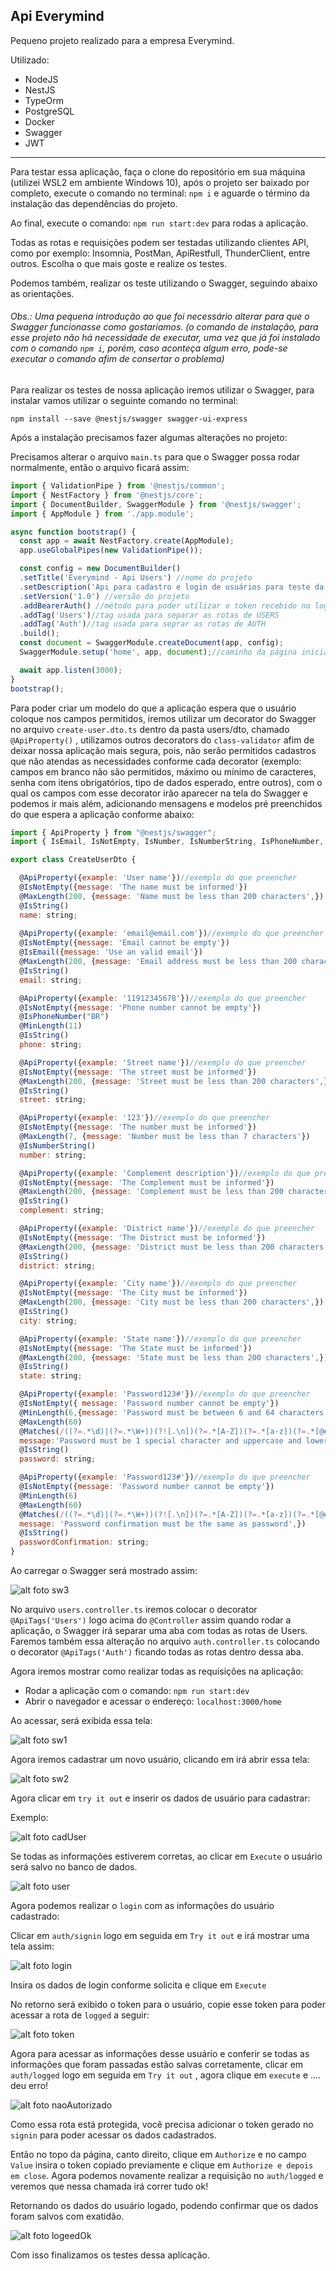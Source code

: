 ## Api Everymind

Pequeno projeto realizado para a empresa Everymind.

Utilizado: 

* NodeJS
* NestJS
* TypeOrm
* PostgreSQL
* Docker
* Swagger
* JWT



------



Para testar essa aplicação, faça o clone do repositório em sua máquina (utilizei WSL2 em ambiente Windows 10), após o projeto ser baixado por completo, execute o comando no terminal: ``npm i`` e aguarde o término da instalação das dependências do projeto.



Ao final, execute o comando: ``npm run start:dev`` para rodas a aplicação.



Todas as rotas e requisições podem ser testadas utilizando clientes API, como por exemplo: Insomnia, PostMan, ApiRestfull, ThunderClient, entre outros. Escolha o que mais goste e realize os testes.



Podemos também, realizar os teste utilizando o Swagger, seguindo abaixo as orientações.



###### Obs.: Uma pequena introdução ao que foi necessário alterar para que o Swagger funcionasse como gostaríamos. (o comando de instalação, para esse projeto não há necessidade de executar, uma vez que já foi instalado com o comando ``npm i``, porém, caso aconteça algum erro, pode-se executar o comando afim de consertar o problema)



Para realizar os testes de nossa aplicação iremos utilizar o Swagger, para instalar vamos utilizar o seguinte comando no terminal: 

 ``npm install --save @nestjs/swagger swagger-ui-express``



Após a instalação precisamos fazer algumas alterações no projeto:

Precisamos alterar o arquivo ``main.ts`` para que o Swagger possa rodar normalmente, então o arquivo ficará assim:

```javascript
import { ValidationPipe } from '@nestjs/common';
import { NestFactory } from '@nestjs/core';
import { DocumentBuilder, SwaggerModule } from '@nestjs/swagger';
import { AppModule } from './app.module';

async function bootstrap() {
  const app = await NestFactory.create(AppModule);
  app.useGlobalPipes(new ValidationPipe());

  const config = new DocumentBuilder()
  .setTitle('Everymind - Api Users') //nome do projeto
  .setDescription('Api para cadastro e login de usuários para teste da Everymind')//descrição para o projeto
  .setVersion('1.0') //versão do projeto
  .addBearerAuth() //método para poder utilizar o token recebido no login
  .addTag('Users')//tag usada para separar as rotas de USERS
  .addTag('Auth')//tag usada para seprar as rotas de AUTH
  .build();
  const document = SwaggerModule.createDocument(app, config);
  SwaggerModule.setup('home', app, document);//caminho da página inicial ficando localhost:3000/home

  await app.listen(3000);
}
bootstrap();
```



Para poder criar um modelo do que a aplicação espera que o usuário coloque nos campos permitidos, iremos utilizar um decorator do Swagger no arquivo ``create-user.dto.ts`` dentro da pasta users/dto, chamado ``@ApiProperty()`` , utilizamos outros decorators do ``class-validator`` afim de deixar nossa aplicação mais segura, pois, não serão permitidos cadastros que não atendas as necessidades conforme cada decorator (exemplo: campos em branco não são permitidos, máximo ou mínimo de caracteres, senha com itens obrigatórios, tipo de dados esperado, entre outros), com o qual os campos com esse decorator irão aparecer na tela do Swagger e podemos ir mais além, adicionando mensagens e modelos pré preenchidos do que espera a aplicação conforme abaixo:

```javascript
import { ApiProperty } from "@nestjs/swagger";
import { IsEmail, IsNotEmpty, IsNumber, IsNumberString, IsPhoneNumber, IsString, Matches, MaxLength, MinLength } from "class-validator";

export class CreateUserDto {

  @ApiProperty({example: 'User name'})//exemplo do que preencher
  @IsNotEmpty({message: 'The name must be informed'})
  @MaxLength(200, {message: 'Name must be less than 200 characters',})
  @IsString()
  name: string;
  
  @ApiProperty({example: 'email@email.com'})//exemplo do que preencher
  @IsNotEmpty({message: 'Email cannot be empty'})
  @IsEmail({message: 'Use an valid email'})
  @MaxLength(200, {message: 'Email address must be less than 200 characters',})
  @IsString()
  email: string;

  @ApiProperty({example: '11912345678'})//exemplo do que preencher
  @IsNotEmpty({message: 'Phone number cannot be empty'})
  @IsPhoneNumber("BR")
  @MinLength(11)
  @IsString()
  phone: string;

  @ApiProperty({example: 'Street name'})//exemplo do que preencher
  @IsNotEmpty({message: 'The street must be informed'})
  @MaxLength(200, {message: 'Street must be less than 200 characters',})
  @IsString()
  street: string;

  @ApiProperty({example: '123'})//exemplo do que preencher
  @IsNotEmpty({message: 'The number must be informed'})
  @MaxLength(7, {message: 'Number must be less than 7 characters'})
  @IsNumberString()
  number: string;

  @ApiProperty({example: 'Complement description'})//exemplo do que preencher
  @IsNotEmpty({message: 'The Complement must be informed'})
  @MaxLength(200, {message: 'Complement must be less than 200 characters',})
  @IsString()
  complement: string;

  @ApiProperty({example: 'District name'})//exemplo do que preencher
  @IsNotEmpty({message: 'The District must be informed'})
  @MaxLength(200, {message: 'District must be less than 200 characters',})
  @IsString()
  district: string;

  @ApiProperty({example: 'City name'})//exemplo do que preencher
  @IsNotEmpty({message: 'The City must be informed'})
  @MaxLength(200, {message: 'City must be less than 200 characters',})
  @IsString()
  city: string;

  @ApiProperty({example: 'State name'})//exemplo do que preencher
  @IsNotEmpty({message: 'The State must be informed'})
  @MaxLength(200, {message: 'State must be less than 200 characters',})
  @IsString()
  state: string;

  @ApiProperty({example: 'Password123#'})//exemplo do que preencher
  @IsNotEmpty({ message: 'Password number cannot be empty'})
  @MinLength(6,{message: 'Password must be between 6 and 64 characters long',})
  @MaxLength(60)
  @Matches(/((?=.*\d)|(?=.*\W+))(?![.\n])(?=.*[A-Z])(?=.*[a-z])(?=.*[@#$%^&+=]).*$/, {
  message:'Password must be 1 special character and uppercase and lowercase letter',})
  @IsString()
  password: string;

  @ApiProperty({example: 'Password123#'})//exemplo do que preencher
  @IsNotEmpty({message: 'Password number cannot be empty'})
  @MinLength(6)
  @MaxLength(60)
  @Matches(/((?=.*\d)|(?=.*\W+))(?![.\n])(?=.*[A-Z])(?=.*[a-z])(?=.*[@#$%^&+=]).*$/, {
  message: 'Password confirmation must be the same as password',})
  @IsString()
  passwordConfirmation: string;
}
```



Ao carregar o Swagger será mostrado assim:



![alt foto sw3](https://github.com/wsr2k2/everymind/blob/master/src/public/images/sw%203.png?raw=true)



No arquivo ``users.controller.ts`` iremos colocar o decorator ``@ApiTags('Users')`` logo acima do ``@Controller`` assim quando rodar a aplicação, o Swagger irá separar uma aba com todas as rotas de Users. Faremos também essa alteração no arquivo ``auth.controller.ts`` colocando o decorator ``@ApiTags('Auth')`` ficando todas as rotas dentro dessa aba.



Agora iremos mostrar como realizar todas as requisições na aplicação:



* Rodar a aplicação com o comando: ``npm run start:dev``
* Abrir o navegador e acessar o endereço: ``localhost:3000/home``

Ao acessar, será exibida essa tela:



![alt foto sw1](https://github.com/wsr2k2/everymind/blob/master/src/public/images/sw%201.png?raw=true)



Agora iremos cadastrar um novo usuário, clicando em irá abrir essa tela:



![alt foto sw2](https://github.com/wsr2k2/everymind/blob/master/src/public/images/sw%202.png?raw=true )



Agora clicar em ``try it out`` e inserir os dados de usuário para cadastrar:

Exemplo:



![alt foto cadUser](https://github.com/wsr2k2/everymind/blob/master/src/public/images/cadastro%20de%20usuario.png?raw=true)



Se todas as informações estiverem corretas, ao clicar em ``Execute`` o usuário será salvo no banco de dados.



![alt foto user](https://github.com/wsr2k2/everymind/blob/master/src/public/images/retorno%20de%20cadastro.png?raw=true)



Agora podemos realizar o ``login`` com as informações do usuário cadastrado:

Clicar em ``auth/signin`` logo em seguida em ``Try it out`` e irá mostrar uma tela assim:



![alt foto login](https://github.com/wsr2k2/everymind/blob/master/src/public/images/login.png?raw=true)



Insira os dados de login conforme solicita e clique em ``Execute``

No retorno será exibido o token para o usuário, copie esse token para poder acessar a rota de ``logged`` a seguir:



![alt foto token](https://github.com/wsr2k2/everymind/blob/master/src/public/images/token.png?raw=true)



Agora para acessar as informações desse usuário e conferir se todas as informações que foram passadas estão salvas corretamente, clicar em ``auth/logged`` logo em seguida em ``Try it out`` , agora clique em ``execute`` e .... deu erro!



![alt foto naoAutorizado](https://github.com/wsr2k2/everymind/blob/master/src/public/images/nao%20autorizado.png?raw=true)



Como essa rota está protegida, você precisa adicionar o token gerado no ``signin`` para poder acessar os dados cadastrados.



Então no topo da página, canto direito, clique em ``Authorize`` e no campo ``Value`` insira o token copiado previamente e clique em ``Authorize e depois em close``. Agora podemos novamente realizar a requisição no ``auth/logged`` e veremos que nessa chamada irá correr tudo ok!







Retornando os dados do usuário logado, podendo confirmar que os dados foram salvos com exatidão.



![alt foto logeedOk](https://github.com/wsr2k2/everymind/blob/master/src/public/images/logged.png?raw=true)



Com isso finalizamos os testes dessa aplicação.



